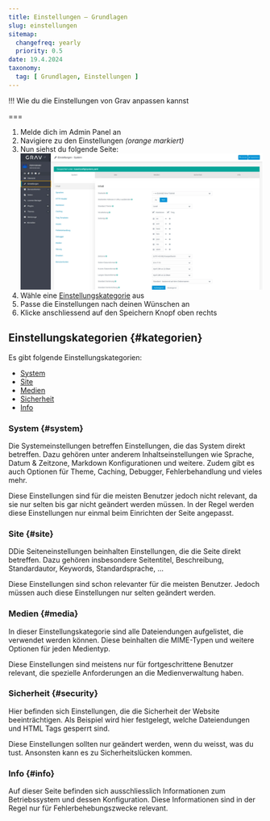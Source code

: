 ```yaml
---
title: Einstellungen – Grundlagen
slug: einstellungen
sitemap:
  changefreq: yearly
  priority: 0.5
date: 19.4.2024
taxonomy:
  tag: [ Grundlagen, Einstellungen ]
---
```


!!! Wie du die Einstellungen von Grav anpassen kannst

===

1. Melde dich im Admin Panel an
2. Navigiere zu den Einstellungen _(orange markiert)_
3. Nun siehst du folgende Seite:
   ![Screenshot Einstellungen](einstellungen.webp?lightbox)
4. Wähle eine [Einstellungskategorie](#kategorien) aus
5. Passe die Einstellungen nach deinen Wünschen an
6. Klicke anschliessend auf den Speichern Knopf oben rechts

## Einstellungskategorien {#kategorien}

Es gibt folgende Einstellungskategorien:

- [System](#system)
- [Site](#site)
- [Medien](#media)
- [Sicherheit](#security)
- [Info](#info)

### System {#system}

Die Systemeinstellungen betreffen Einstellungen, die das System direkt betreffen. Dazu gehören unter anderem Inhaltseinstellungen wie Sprache, Datum & Zeitzone, Markdown Konfigurationen und weitere. Zudem gibt es auch Optionen für Theme, Caching, Debugger, Fehlerbehandlung und vieles mehr.

Diese Einstellungen sind für die meisten Benutzer jedoch nicht relevant, da sie nur selten bis gar nicht geändert werden müssen. In der Regel werden diese Einstellungen nur einmal beim Einrichten der Seite angepasst.

### Site {#site}

DDie Seiteneinstellungen beinhalten Einstellungen, die die Seite direkt betreffen. Dazu gehören insbesondere Seitentitel, Beschreibung, Standardautor, Keywords, Standardsprache, ...

Diese Einstellungen sind schon relevanter für die meisten Benutzer. Jedoch müssen auch diese Einstellungen nur selten geändert werden.

### Medien {#media}

In dieser Einstellungskategorie sind alle Dateiendungen aufgelistet, die verwendet werden können. Diese beinhalten die MIME-Typen und weitere Optionen für jeden Medientyp.

Diese Einstellungen sind meistens nur für fortgeschrittene Benutzer relevant, die spezielle Anforderungen an die Medienverwaltung haben.

### Sicherheit {#security}

Hier befinden sich Einstellungen, die die Sicherheit der Website beeinträchtigen. Als Beispiel wird hier festgelegt, welche Dateiendungen und HTML Tags gesperrt sind.

Diese Einstellungen sollten nur geändert werden, wenn du weisst, was du tust. Ansonsten kann es zu Sicherheitslücken kommen.

### Info {#info}

Auf dieser Seite befinden sich ausschliesslich Informationen zum Betriebssystem und dessen Konfiguration. Diese Informationen sind in der Regel nur für Fehlerbehebungszwecke relevant.
